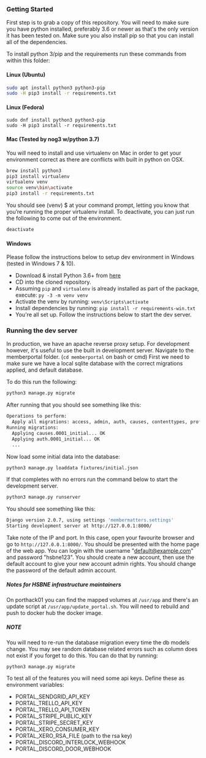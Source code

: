  ### Getting Started
 First step is to grab a copy of this repository. You will need to make sure you have python installed, preferably
 3.6 or newer as that's the only version it has been tested on. Make sure you also install pip so that you can install
 all of the dependencies.
 
 To install python 3/pip and the requirements run these commands from within this folder:
 #### Linux (Ubuntu)
 
 ```bash
 sudo apt install python3 python3-pip
 sudo -H pip3 install -r requirements.txt
 ```
 
 #### Linux (Fedora)
```
sudo dnf install python3 python3-pip
sudo -H pip3 install -r requirements.txt
```
 
 #### Mac (Tested by nog3 w/python 3.7)
 You will need to install and use virtualenv on Mac in order to get your environment correct as there are conflicts with built in python on OSX.
 
```bash
brew install python3
pip3 install virtualenv
virtualenv venv 
source venv\bin\activate
pip3 install -r requirements.txt
```

You should see (venv) $ at your command prompt, letting you know that you’re running the proper virtualenv install. To deactivate, you can just run the following to come out of the environment.

```bash
deactivate
```

#### Windows
Please follow the instructions below to setup dev environment in Windows (tested in Windows 7 & 10).
* Download & install Python 3.6+ from [here](https://www.python.org/downloads/)
* CD into the cloned repository.
* Assuming `pip` and `virtualenv` is already installed as part of the package, execute: `py -3 -m venv venv` 
* Activate the venv by running: `venv\Scripts\activate`
* Install dependencies by running: `pip install -r requirements-win.txt`
* You're all set up. Follow the instructions below to start the dev server.
 
### Running the dev server
In production, we have an apache reverse proxy setup. For development however, it's useful to use the built in 
development server. Navigate to the memberportal folder. (`cd memberportal` on bash or cmd) First we need to make 
sure we have a local sqlite database with the correct migrations applied, and default database. 

To do this run the following:

```bash
python3 manage.py migrate
```
 
After running that you should see something like this:
```bash
Operations to perform:
  Apply all migrations: access, admin, auth, causes, contenttypes, profile, sessions, memberbucks
Running migrations:
  Applying causes.0001_initial... OK
  Applying auth.0001_initial... OK
  ...
```

Now load some initial data into the database:
```bash
python3 manage.py loaddata fixtures/initial.json
```

If that completes with no errors run the command below to start the development server.

```bash
python3 manage.py runserver
```

You should see something like this:

```bash
Django version 2.0.7, using settings 'membermatters.settings'
Starting development server at http://127.0.0.1:8000/
```

Take note of the IP and port. In this case, open your favourite browser and go to `http://127.0.0.1:8000/`. You should 
be presented with the home page of the web app. You can login with the username "default@example.com" and password 
"hsbne123". You should create a new account, then use the default account to give your new account admin rights. You 
should change the password of the default admin account.

##### Notes for HSBNE infrastructure maintainers
On porthack01 you can find the mapped volumes at `/usr/app` and there's an update script at `/usr/app/update_portal.sh`. You will need to rebuild and push to docker hub the docker image.

##### NOTE
You will need to re-run the database migration every time the db models change. You may see random database related errors such as column does not exist if you forget to do this. You can do that by running:

`python3 manage.py migrate`

To test all of the features you will need some api keys. Define these as environment variables:
* PORTAL_SENDGRID_API_KEY
* PORTAL_TRELLO_API_KEY
* PORTAL_TRELLO_API_TOKEN
* PORTAL_STRIPE_PUBLIC_KEY
* PORTAL_STRIPE_SECRET_KEY
* PORTAL_XERO_CONSUMER_KEY
* PORTAL_XERO_RSA_FILE (path to the rsa key)
* PORTAL_DISCORD_INTERLOCK_WEBHOOK
* PORTAL_DISCORD_DOOR_WEBHOOK
